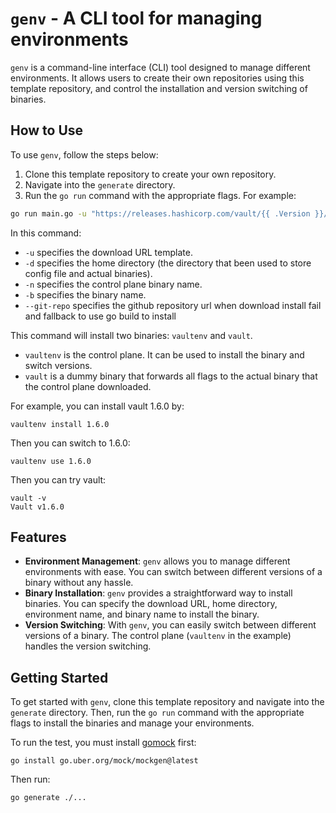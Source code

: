 # `genv` - A CLI tool for managing environments

`genv` is a command-line interface (CLI) tool designed to manage different environments. It allows users to create their own repositories using this template repository, and control the installation and version switching of binaries.

## How to Use

To use `genv`, follow the steps below:

1. Clone this template repository to create your own repository.
2. Navigate into the `generate` directory.
3. Run the `go run` command with the appropriate flags. For example:

```bash
go run main.go -u "https://releases.hashicorp.com/vault/{{ .Version }}/vault_{{ .Version }}_{{ .Os }}_{{ .Arch }}.zip" -d /tmp -n vaultenv -b vault --git-repo https://github.com/hashicorp/vault.git 
```

In this command:

- `-u` specifies the download URL template.
- `-d` specifies the home directory (the directory that been used to store config file and actual binaries).
- `-n` specifies the control plane binary name.
- `-b` specifies the binary name.
- `--git-repo` specifies the github repository url when download install fail and fallback to use go build to install

This command will install two binaries: `vaultenv` and `vault`.

- `vaultenv` is the control plane. It can be used to install the binary and switch versions.
- `vault` is a dummy binary that forwards all flags to the actual binary that the control plane downloaded.

For example, you can install vault 1.6.0 by:

```shell
vaultenv install 1.6.0
```

Then you can switch to 1.6.0:

```shell
vaultenv use 1.6.0
```

Then you can try vault:

```shell
vault -v
Vault v1.6.0
```

## Features

- **Environment Management**: `genv` allows you to manage different environments with ease. You can switch between different versions of a binary without any hassle.
- **Binary Installation**: `genv` provides a straightforward way to install binaries. You can specify the download URL, home directory, environment name, and binary name to install the binary.
- **Version Switching**: With `genv`, you can easily switch between different versions of a binary. The control plane (`vaultenv` in the example) handles the version switching.

## Getting Started

To get started with `genv`, clone this template repository and navigate into the `generate` directory. Then, run the `go run` command with the appropriate flags to install the binaries and manage your environments.

To run the test, you must install [gomock](https://github.com/uber-go/mock) first:

```shell
go install go.uber.org/mock/mockgen@latest
```

Then run:

```shell
go generate ./...
```
